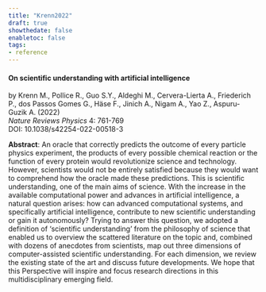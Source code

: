 ```yaml
---
title: "Krenn2022"
draft: true
showthedate: false
enabletoc: false
tags:
- reference
---
```


#### **On scientific understanding with artificial intelligence**     
by Krenn M., Pollice R., Guo S.Y., Aldeghi M., Cervera-Lierta A., Friederich P., dos Passos Gomes G., Häse F., Jinich A., Nigam A., Yao Z., Aspuru-Guzik A. (2022)         
*Nature Reviews Physics* 4: 761-769       
DOI: 10.1038/s42254-022-00518-3     

**Abstract**:  An oracle that correctly predicts the outcome of every particle physics experiment, the products of every possible chemical reaction or the function of every protein would revolutionize science and technology. However, scientists would not be entirely satisfied because they would want to comprehend how the oracle made these predictions. This is scientific understanding, one of the main aims of science. With the increase in the available computational power and advances in artificial intelligence, a natural question arises: how can advanced computational systems, and specifically artificial intelligence, contribute to new scientific understanding or gain it autonomously? Trying to answer this question, we adopted a definition of ‘scientific understanding’ from the philosophy of science that enabled us to overview the scattered literature on the topic and, combined with dozens of anecdotes from scientists, map out three dimensions of computer-assisted scientific understanding. For each dimension, we review the existing state of the art and discuss future developments. We hope that this Perspective will inspire and focus research directions in this multidisciplinary emerging field.

